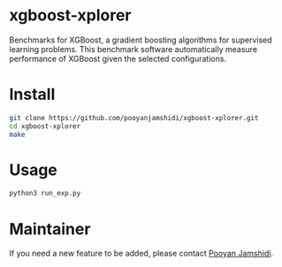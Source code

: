 # xgboost-xplorer

Benchmarks for XGBoost, a gradient boosting algorithms for supervised learning problems. This benchmark software automatically measure performance of XGBoost given the selected configurations.

# Install

```bash
git clone https://github.com/pooyanjamshidi/xgboost-xplorer.git
cd xgboost-xplorer
make
```

# Usage

```python
python3 run_exp.py
```

# Maintainer

If you need a new feature to be added, please contact [Pooyan Jamshidi](https://pooyanjamshidi.github.io).